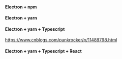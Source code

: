 
#### Electron + npm

#### Electron + yarn

#### Electron + yarn + Typescript

https://www.cnblogs.com/punkrocker/p/11488798.html

#### Electron + yarn + Typescript + React